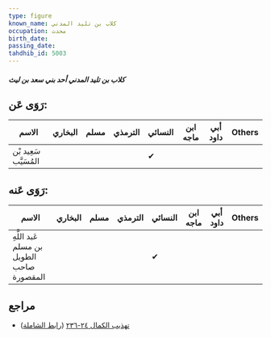 ```yaml
---
type: figure
known_name: كلاب بن تليد المدني
occupation: محدث
birth_date:
passing_date:
tahdhib_id: 5003
---
```

##### كلاب بن تليد المدني أحد بني سعد بن ليث

## رَوَى عَن:
| الاسم                 | البخاري | مسلم | الترمذي | النسائي | ابن ماجه | أبي داود | Others |
| --------------------- | ------- | ---- | ------- | ------- | -------- | -------- | ------ |
| سَعِيد بْن المُسَيَّب |         |      |         | ✔       |          |          |        |
## رَوَى عَنه:
| الاسم                                     | البخاري | مسلم | الترمذي | النسائي | ابن ماجه | أبي داود | Others |
| ----------------------------------------- | ------- | ---- | ------- | ------- | -------- | -------- | ------ |
| عَبد اللَّهِ بن مسلم الطويل صاحب المقصورة |         |      |         | ✔       |          |          |        |
## مراجع
- [تهذيب الكمال ٢٤-٢٣٦](obsidian://open?vault=Tahdhib-al-Kamal&file=Figures/٥٠٠٣-كلاب%20بن%20تليد%20المدني%20أحد%20بني%20سعد%20بن%20ليث) ([رابط الشاملة](https://shamela.ws/book/3722/12748))